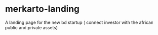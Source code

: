 # merkarto-landing
A landing page for the new bd startup ( connect investor with the african public and private assets)
